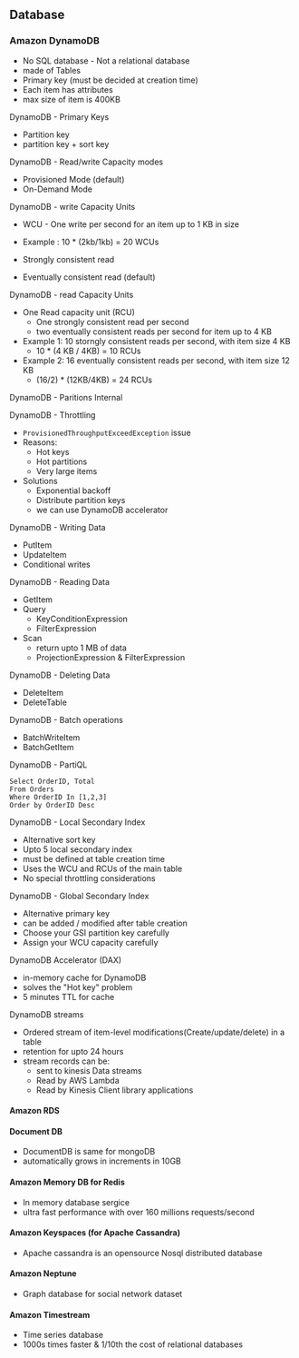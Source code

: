 ## Database


### Amazon DynamoDB
- No SQL database - Not a relational database
- made of Tables
- Primary key (must be decided at creation time)
- Each item has attributes
- max size of item is 400KB

DynamoDB - Primary Keys
- Partition key
- partition key + sort key


DynamoDB  -  Read/write Capacity modes
- Provisioned Mode (default)
- On-Demand Mode

DynamoDB - write Capacity Units
- WCU - One write per second for an item up to 1 KB in size
- Example : 10 * (2kb/1kb) = 20 WCUs

- Strongly consistent read
- Eventually consistent read (default)


DynamoDB - read Capacity Units
- One Read capacity unit (RCU)
    - One strongly consistent read per second
    - two eventually consistent reads per second for item up to 4 KB
- Example 1: 10 storngly consistent reads per second, with item size 4 KB
   - 10 * (4 KB / 4KB) = 10 RCUs
- Example 2: 16 eventually consistent reads per second, with item size 12 KB
  - (16/2) * (12KB/4KB) = 24 RCUs
 

DynamoDB - Paritions Internal

DynamoDB - Throttling
- `ProvisionedThroughputExceedException` issue
- Reasons:
    - Hot keys
    - Hot partitions
    - Very large items
- Solutions
    - Exponential backoff
    - Distribute partition keys
    - we can use DynamoDB accelerator


DynamoDB - Writing Data
- PutItem
- UpdateItem
- Conditional writes


DynamoDB - Reading Data
- GetItem
- Query
   - KeyConditionExpression
   - FilterExpression
- Scan
   - return upto 1 MB of data
   - ProjectionExpression &  FilterExpression
 
DynamoDB - Deleting Data
- DeleteItem
- DeleteTable

DynamoDB - Batch operations
- BatchWriteItem
- BatchGetItem

DynamoDB - PartiQL

```
Select OrderID, Total
From Orders
Where OrderID In [1,2,3]
Order by OrderID Desc

```

DynamoDB - Local Secondary Index
- Alternative sort key
- Upto 5 local secondary index
- must be defined at table creation time
- Uses the WCU and RCUs of the main table
- No special throttling considerations

DynamoDB - Global Secondary Index
- Alternative primary key
- can be added / modified after table creation
- Choose your GSI partition key carefully
- Assign your WCU capacity carefully

DynamoDB Accelerator (DAX)
- in-memory cache for DynamoDB
- solves the "Hot key" problem
- 5 minutes TTL for cache

DynamoDB streams
- Ordered stream of item-level modifications(Create/update/delete) in a table
- retention for upto 24 hours
- stream records can be:
  - sent to kinesis Data streams
  - Read by AWS Lambda
  - Read by Kinesis Client library applications
 

#### Amazon RDS


#### Document DB
- DocumentDB is same for mongoDB
- automatically grows in increments in 10GB

#### Amazon Memory DB for Redis
- In memory database sergice
- ultra fast performance with over 160 millions requests/second

#### Amazon Keyspaces (for Apache Cassandra)
- Apache cassandra is an opensource Nosql distributed database

#### Amazon Neptune
- Graph database for social network dataset

#### Amazon Timestream
- Time series database
- 1000s times faster & 1/10th the cost of relational databases
 
